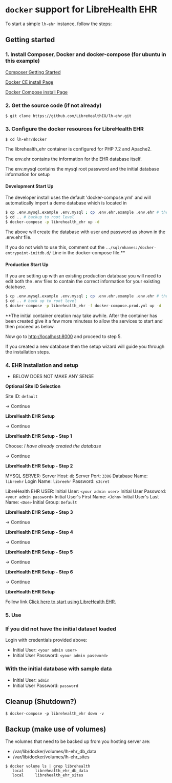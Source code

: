 # `docker` support for LibreHealth EHR

To start a simple `lh-ehr` instance, follow the steps:

## Getting started

### 1. Install Composer, Docker and docker-compose (for ubuntu in this example)

[Composer Getting Started](https://getcomposer.org/)

[Docker CE install Page](https://docs.docker.com/install/overview/)

[Docker Compose install Page](https://docs.docker.com/compose/install/#install-compose)
   
### 2. Get the source code (if not already)

    $ git clone https://github.com/LibreHealthIO/lh-ehr.git

### 3. Configure the docker resources for LibreHealth EHR

    $ cd lh-ehr/docker

The librehealth_ehr container is configured for PHP 7.2 and Apache2.

The env.ehr contains the information for the EHR database itself.

The env.mysql contains the mysql root password and the initial database information for setup 

#### Development Start Up
The developer install uses the default 'docker-compose.yml' and will automatically import a demo database which is located in 
```bash
$ cp .env.mysql.example .env.mysql ; cp .env.ehr.example .env.ehr # then edit accordingly
$ cd .. # backup to root level
$ docker-compose -p librehealth_ehr up -d
```

The above will create the database with user and password as shown in the .env.ehr file.

If you do not wish to use this, comment out the `../sql/nhanes:/docker-entrypoint-initdb.d/`  Line in the docker-compose file.**

#### Production Start Up

If you are setting up with an existing production database you will need to edit both the .env files to contain the correct information for your existing database.

```bash
$ cp .env.mysql.example .env.mysql ; cp .env.ehr.example .env.ehr # then edit accordingly
$ cd .. # back up to root level
$ docker-compose -p librehealth_ehr -f docker-compose.prod.yml up -d
```

**The initial container creation may take awhile.  After the container has been created give it a few more minutess to allow the services to start and then proceed as below.

Now go to [http://localhost:8000](https://localhost:8000) and proceed to step 5.

If you created a new database then the setup wizard will guide you through the installation steps.

### 4. EHR Installation and setup 

* BELOW DOES NOT MAKE ANY SENSE

**Optional Site ID Selection**

Site ID: `default`

-> Continue

**LibreHealth EHR Setup**

-> Continue

**LibreHealth EHR Setup - Step 1**

Choose: _I have already created the database_

-> Continue

**LibreHealth EHR Setup - Step 2**

MYSQL SERVER:
Server Host: `db`
Server Port: `3306`
Database Name: `libreehr`
Login Name:	`libreehr`
Password: `s3cret`

LibreHealth EHR USER:
Initial User: `<your admin user>`
Initial User Password: `<your admin password>`
Initial User's First Name: `<John>`
Initial User's Last Name: `<Doe>`
Initial Group: `Default`

**LibreHealth EHR Setup - Step 3**

-> Continue

**LibreHealth EHR Setup - Step 4**

-> Continue

**LibreHealth EHR Setup - Step 5**

-> Continue

**LibreHealth EHR Setup - Step 6**

-> Continue

**LibreHealth EHR Setup**

Follow link [Click here to start using LibreHealth EHR](http://localhost:8000/?site=default).

### 5. Use

### If you did not have the initial dataset loaded

Login with credentials provided above:
* Initial User: `<your admin user>`
* Initial User Password: `<your admin password>`

###  With the initial database with sample data

* Initial User: `admin`
* Initial User Password: `password`

## Cleanup (Shutdown?)

    $ docker-compose -p librehealth_ehr down -v

## Backup (make use of volumes)

The volumes that need to be backed up from you hosting server are: 
* /var/lib/docker/volumes/lh-ehr_db_data
* /var/lib/docker/volumes/lh-ehr_sites

```
$ docker volume ls | grep librehealth
   local     librehealth_ehr_db_data
   local     librehealth_ehr_sites
```

